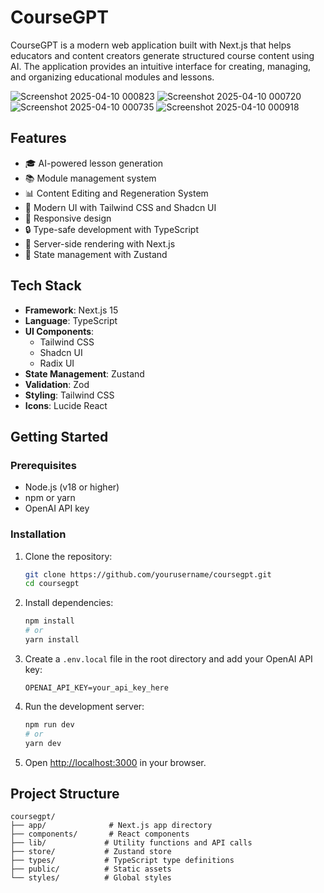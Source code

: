 # CourseGPT

CourseGPT is a modern web application built with Next.js that helps educators and content creators generate structured course content using AI. The application provides an intuitive interface for creating, managing, and organizing educational modules and lessons.


![Screenshot 2025-04-10 000823](https://github.com/user-attachments/assets/ea68a8e4-85e6-4f7c-a3da-382bd7345133)
![Screenshot 2025-04-10 000720](https://github.com/user-attachments/assets/c21cbf1d-a14b-468f-81d1-2efb45740fd7)
![Screenshot 2025-04-10 000735](https://github.com/user-attachments/assets/5d150fc5-381c-4def-a443-06d382ab67dd)
![Screenshot 2025-04-10 000918](https://github.com/user-attachments/assets/1c78487f-a51d-427d-a09b-2f1383b7e8ce)

## Features

- 🎓 AI-powered lesson generation
- 📚 Module management system
- 📊 Content Editing and Regeneration System
- 🎨 Modern UI with Tailwind CSS and Shadcn UI
- 📱 Responsive design
- 🔒 Type-safe development with TypeScript
- 🚀 Server-side rendering with Next.js
- 💾 State management with Zustand

## Tech Stack

- **Framework**: Next.js 15
- **Language**: TypeScript
- **UI Components**: 
  - Tailwind CSS
  - Shadcn UI
  - Radix UI
- **State Management**: Zustand
- **Validation**: Zod
- **Styling**: Tailwind CSS
- **Icons**: Lucide React

## Getting Started

### Prerequisites

- Node.js (v18 or higher)
- npm or yarn
- OpenAI API key

### Installation

1. Clone the repository:
   ```bash
   git clone https://github.com/yourusername/coursegpt.git
   cd coursegpt
   ```

2. Install dependencies:
   ```bash
   npm install
   # or
   yarn install
   ```

3. Create a `.env.local` file in the root directory and add your OpenAI API key:
   ```
   OPENAI_API_KEY=your_api_key_here
   ```

4. Run the development server:
   ```bash
   npm run dev
   # or
   yarn dev
   ```

5. Open [http://localhost:3000](http://localhost:3000) in your browser.

## Project Structure

```
coursegpt/
├── app/              # Next.js app directory
├── components/       # React components
├── lib/             # Utility functions and API calls
├── store/           # Zustand store
├── types/           # TypeScript type definitions
├── public/          # Static assets
└── styles/          # Global styles
```
